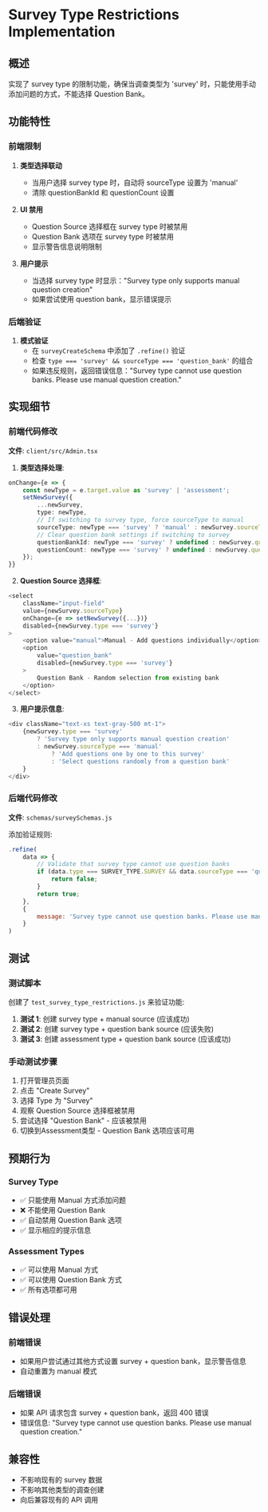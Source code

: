 # Survey Type Restrictions Implementation

## 概述

实现了 survey type 的限制功能，确保当调查类型为 'survey' 时，只能使用手动添加问题的方式，不能选择 Question Bank。

## 功能特性

### 前端限制

1. **类型选择联动**
    - 当用户选择 survey type 时，自动将 sourceType 设置为 'manual'
    - 清除 questionBankId 和 questionCount 设置

2. **UI 禁用**
    - Question Source 选择框在 survey type 时被禁用
    - Question Bank 选项在 survey type 时被禁用
    - 显示警告信息说明限制

3. **用户提示**
    - 当选择 survey type 时显示："Survey type only supports manual question creation"
    - 如果尝试使用 question bank，显示错误提示

### 后端验证

1. **模式验证**
    - 在 `surveyCreateSchema` 中添加了 `.refine()` 验证
    - 检查 `type === 'survey' && sourceType === 'question_bank'` 的组合
    - 如果违反规则，返回错误信息："Survey type cannot use question banks. Please use manual question creation."

## 实现细节

### 前端代码修改

**文件**: `client/src/Admin.tsx`

1. **类型选择处理**:

```typescript
onChange={e => {
    const newType = e.target.value as 'survey' | 'assessment';
    setNewSurvey({
        ...newSurvey,
        type: newType,
        // If switching to survey type, force sourceType to manual
        sourceType: newType === 'survey' ? 'manual' : newSurvey.sourceType,
        // Clear question bank settings if switching to survey
        questionBankId: newType === 'survey' ? undefined : newSurvey.questionBankId,
        questionCount: newType === 'survey' ? undefined : newSurvey.questionCount,
    });
}}
```

2. **Question Source 选择框**:

```typescript
<select
    className="input-field"
    value={newSurvey.sourceType}
    onChange={e => setNewSurvey({...})}
    disabled={newSurvey.type === 'survey'}
>
    <option value="manual">Manual - Add questions individually</option>
    <option
        value="question_bank"
        disabled={newSurvey.type === 'survey'}
    >
        Question Bank - Random selection from existing bank
    </option>
</select>
```

3. **用户提示信息**:

```typescript
<div className="text-xs text-gray-500 mt-1">
    {newSurvey.type === 'survey'
        ? 'Survey type only supports manual question creation'
        : newSurvey.sourceType === 'manual'
            ? 'Add questions one by one to this survey'
            : 'Select questions randomly from a question bank'
    }
</div>
```

### 后端代码修改

**文件**: `schemas/surveySchemas.js`

添加验证规则:

```javascript
.refine(
    data => {
        // Validate that survey type cannot use question banks
        if (data.type === SURVEY_TYPE.SURVEY && data.sourceType === 'question_bank') {
            return false;
        }
        return true;
    },
    {
        message: 'Survey type cannot use question banks. Please use manual question creation.',
    }
)
```

## 测试

### 测试脚本

创建了 `test_survey_type_restrictions.js` 来验证功能:

1. **测试 1**: 创建 survey type + manual source (应该成功)
2. **测试 2**: 创建 survey type + question bank source (应该失败)
3. **测试 3**: 创建 assessment type + question bank source (应该成功)

### 手动测试步骤

1. 打开管理员页面
2. 点击 "Create Survey"
3. 选择 Type 为 "Survey"
4. 观察 Question Source 选择框被禁用
5. 尝试选择 "Question Bank" - 应该被禁用
6. 切换到Assessment类型 - Question Bank 选项应该可用

## 预期行为

### Survey Type

- ✅ 只能使用 Manual 方式添加问题
- ❌ 不能使用 Question Bank
- ✅ 自动禁用 Question Bank 选项
- ✅ 显示相应的提示信息

### Assessment Types

- ✅ 可以使用 Manual 方式
- ✅ 可以使用 Question Bank 方式
- ✅ 所有选项都可用

## 错误处理

### 前端错误

- 如果用户尝试通过其他方式设置 survey + question bank，显示警告信息
- 自动重置为 manual 模式

### 后端错误

- 如果 API 请求包含 survey + question bank，返回 400 错误
- 错误信息: "Survey type cannot use question banks. Please use manual question creation."

## 兼容性

- 不影响现有的 survey 数据
- 不影响其他类型的调查创建
- 向后兼容现有的 API 调用

